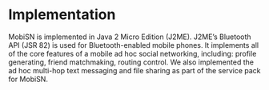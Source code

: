 # Implementation #
MobiSN is implemented in Java 2 Micro Edition (J2ME). J2ME’s Bluetooth API (JSR 82) is used for Bluetooth-enabled mobile phones. It implements all of the core features of a mobile ad hoc social networking, including: profile generating, friend matchmaking, routing control. We also implemented the ad hoc multi-hop text messaging and file sharing as part of the service pack for MobiSN.